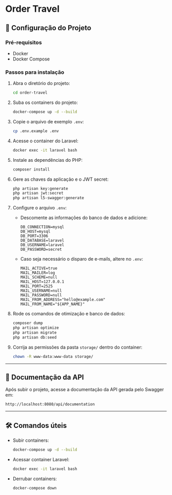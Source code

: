 # Order Travel

## 🚀 Configuração do Projeto

### Pré-requisitos
- Docker
- Docker Compose

### Passos para instalação

1. Abra o diretório do projeto:
   ```bash
   cd order-travel
   ```

2. Suba os containers do projeto:
   ```bash
   docker-compose up -d --build
   ```

3. Copie o arquivo de exemplo `.env`:
   ```bash
   cp .env.example .env
   ```

4. Acesse o container do Laravel:
   ```bash
   docker exec -it laravel bash
   ```

5. Instale as dependências do PHP:
   ```bash
   composer install
   ```

6. Gere as chaves da aplicação e o JWT secret:
   ```bash
   php artisan key:generate
   php artisan jwt:secret
   php artisan l5-swagger:generate
   ```

7. Configure o arquivo `.env`:
    - Descomente as informações do banco de dados e adicione:
      ```env
      DB_CONNECTION=mysql
      DB_HOST=mysql
      DB_PORT=3306
      DB_DATABASE=laravel
      DB_USERNAME=laravel
      DB_PASSWORD=secret
      ```

    - Caso seja necessário o disparo de e-mails, altere no `.env`:
      ```env
      MAIL_ACTIVE=true
      MAIL_MAILER=log
      MAIL_SCHEME=null
      MAIL_HOST=127.0.0.1
      MAIL_PORT=2525
      MAIL_USERNAME=null
      MAIL_PASSWORD=null
      MAIL_FROM_ADDRESS="hello@example.com"
      MAIL_FROM_NAME="${APP_NAME}"
      ```

8. Rode os comandos de otimização e banco de dados:
   ```bash
   composer dump
   php artisan optimize
   php artisan migrate
   php artisan db:seed
   ```

9. Corrija as permissões da pasta `storage/` dentro do container:
   ```bash
   chown -R www-data:www-data storage/
   ```

---

## 📖 Documentação da API

Após subir o projeto, acesse a documentação da API gerada pelo Swagger em:
```
http://localhost:8080/api/documentation
```

---

## 🛠️ Comandos úteis

- Subir containers:
  ```bash
  docker-compose up -d --build
  ```

- Acessar container Laravel:
  ```bash
  docker exec -it laravel bash
  ```

- Derrubar containers:
  ```bash
  docker-compose down
  ```
